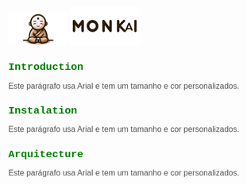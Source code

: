 <img src="mascote_monkai.png" alt="Logo" width="120"> <img src="logo_monkai.png" alt="Logo" width="140">


<h2 style="font-family: 'Courier New', monospace; color: green;">Introduction</h2>

<p style="font-family: Arial, sans-serif; font-size: 16px; color: #555;">
Este parágrafo usa Arial e tem um tamanho e cor personalizados.
</p>

<h2 style="font-family: 'Courier New', monospace; color: green;">Instalation</h2> 

<p style="font-family: Arial, sans-serif; font-size: 16px; color: #555;">
Este parágrafo usa Arial e tem um tamanho e cor personalizados.
</p>

<h2 style="font-family: 'Courier New', monospace; color: green;">Arquitecture</h2>  

<p style="font-family: Arial, sans-serif; font-size: 16px; color: #555;">
Este parágrafo usa Arial e tem um tamanho e cor personalizados.
</p>

